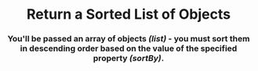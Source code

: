 <div align = 'center'>

# Return a Sorted List of Objects

</div>

<div align = 'center'>

<h3>You'll be passed an array of objects <em>(list)</em> - you must sort them in descending order based on the value of the specified property <em>(sortBy)</em>.</h3>

</div>
